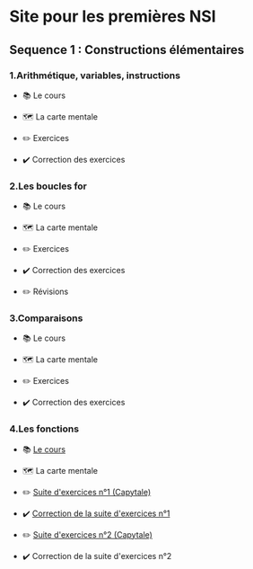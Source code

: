 # Site pour les premières NSI

## Sequence 1 : Constructions élémentaires

### 1.Arithmétique, variables, instructions

+ :books: Le cours

+ :world_map: La carte mentale

+ :pencil2: Exercices

+ :heavy_check_mark: Correction des exercices
  
### 2.Les boucles for

+ :books: Le cours

+ :world_map: La carte mentale

+ :pencil2: Exercices

+ :heavy_check_mark: Correction des exercices

+ :pencil2: Révisions
  
### 3.Comparaisons

+ :books: Le cours

+ :world_map: La carte mentale

+ :pencil2: Exercices

+ :heavy_check_mark: Correction des exercices
  
### 4.Les fonctions

+ :books: [Le cours](https://github.com/BriceMetthey/Premiere-NSI/blob/main/Sequence_1_constructions_elementaires/4_Fonctions/Cours.pdf)

+ :world_map: La carte mentale

+ :pencil2: [Suite d'exercices n°1 (Capytale) ](https://capytale2.ac-paris.fr/web/c/72de-4121685)

+ :heavy_check_mark: [Correction de la suite d'exercices n°1](https://github.com/BriceMetthey/Premiere-NSI/blob/main/Sequence_1_constructions_elementaires/4_Fonctions/Exercices_corrig%C3%A9s.pdf)

+ :pencil2: [Suite d'exercices n°2 (Capytale) ](https://capytale2.ac-paris.fr/web/c/f8dc-4210705)

+ :heavy_check_mark: Correction de la suite d'exercices n°2


